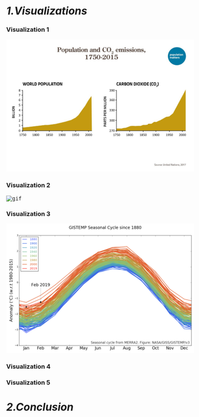 # *1.Visualizations*

### Visualization 1

<kbd>![img](images/2.jpg)</kbd>

### Visualization 2

<kbd>![gif](images/3.gif)</kbd>

### Visualization 3

<kbd>![gif](images/4.png)</kbd>

### Visualization 4



### Visualization 5



# *2.Conclusion*